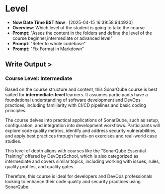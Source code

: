 # Level 
- **Now Date Time BST Now** : [2025-04-15 16:39:58.944920]
- **Overview**: Which level of the student is going to take the course
- **Prompt**:  "Asses the content in the folders and define the level of the course beginner,intermediate or advanced level"
- **Prompt**:  "Refer to whole codebase"
- **Prompt**: "Fix Format in Markdown"

## Write Output >

### Course Level: Intermediate

Based on the course structure and content, this SonarQube course is best suited for **intermediate-level** learners. It assumes participants have a foundational understanding of software development and DevOps practices, including familiarity with CI/CD pipelines and basic coding principles.

The course delves into practical applications of SonarQube, such as setup, configuration, and integration into development workflows. Participants will explore code quality metrics, identify and address security vulnerabilities, and apply best practices through hands-on exercises and real-world case studies.

This level of depth aligns with courses like the "SonarQube Essential Training" offered by DevOpsSchool, which is also categorized as intermediate and covers similar topics, including working with issues, rules, quality profiles, and quality gates

Therefore, this course is ideal for developers and DevOps professionals looking to enhance their code quality and security practices using SonarQube.
